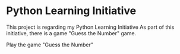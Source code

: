 
# Python Learning Initiative

This project is regarding my Python Learning Initiative
As part of this initiative, there is a game "Guess the Number" game.

Play the game "Guess the Number"



